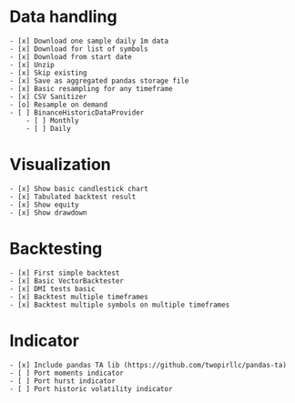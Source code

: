 # Data handling

	- [x] Download one sample daily 1m data
	- [x] Download for list of symbols
	- [x] Download from start date
	- [x] Unzip
	- [x] Skip existing
	- [x] Save as aggregated pandas storage file
	- [x] Basic resampling for any timeframe
	- [x] CSV Sanitizer
	- [o] Resample on demand 
	- [ ] BinanceHistoricDataProvider
      	- [ ] Monthly
      	- [ ] Daily
  
# Visualization

	- [x] Show basic candlestick chart
	- [x] Tabulated backtest result 
	- [x] Show equity
	- [x] Show drawdown

# Backtesting

	- [x] First simple backtest
	- [x] Basic VectorBacktester
	- [x] DMI tests basic
	- [x] Backtest multiple timeframes
	- [x] Backtest multiple symbols on multiple timeframes

# Indicator

	- [x] Include pandas TA lib (https://github.com/twopirllc/pandas-ta)
	- [ ] Port moments indicator
	- [ ] Port hurst indicator
	- [ ] Port historic volatility indicator